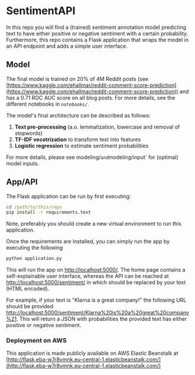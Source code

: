 # SentimentAPI
In this repo you will find a (trained) sentiment annotation model
predicting text to have either positive or negative sentiment with a
certain probability. Furthermore, this repo contains a Flask application
that wraps the model in an API endpoint and adds a simple user
interface.

## Model
The final model is trained on 20% of 4M Reddit posts (see
[https://www.kaggle.com/ehallmar/reddit-comment-score-prediction](https://www.kaggle.com/ehallmar/reddit-comment-score-prediction))
and has a 0.71 ROC AUC score on all blog posts. For more details, see
the different notebooks in `notebooks/`.

The model's final architecture can be described as follows:

1. **Text pre-processing** (a.o. lemmatization, lowercase and removal of
   stopwords)
2. **TF-IDF vecotrization** to transform text into features
3. **Logistic regression** to estimate sentiment probabilities

For more details, please see modeling/` and `modeling/input` for
(optimal) model inputs.

## App/API
The Flask application can be run by first executing:

```cmd
cd /path/to/this/repo
pip install -r requirements.text
```

Note, preferably you should create a new virtual environment to run this
application.

Once the requirements are installed, you can simply run the app by
executing the following

```cmd
python application.py
```
This will run the app on
[http://localhost:5000/](http://localhost:5000/). The home page contains
a self-explainable user interface, whereas the API can be reached at
[http://localhost:5000/sentiment/**<text>**](http://localhost:5000/sentiment/)
in which **<text>** should be replaced by your text (HTML encoded).

For example, if your text is "Klarna is a great company!" the following
URL should be provided
[http://localhost:5000/sentiment/Klarna%20is%20a%20great%20company%21](http://localhost:5000/sentiment/Klarna%20is%20a%20great%20company%21).
This will return a JSON with probabilities the provided text has either
positive or negative sentiment.

### Deployment on AWS
This application is made publicly available on AWS Elastic Beanstalk at
[http://flask.eba-w7r8vmnk.eu-central-1.elasticbeanstalk.com/](http://flask.eba-w7r8vmnk.eu-central-1.elasticbeanstalk.com/)
